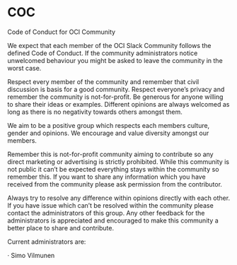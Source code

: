 # COC
Code of Conduct for OCI Community

 
We expect that each member of the OCI Slack Community follows the defined Code of Conduct. 
If the community administrators notice unwelcomed behaviour you might be asked to leave the community in the worst case.
 
Respect every member of the community and remember that civil discussion is basis for a good community. 
Respect everyone’s privacy and remember the community is not-for-profit. 
Be generous for anyone willing to share their ideas or examples. 
Different opinions are always welcomed as long as there is no negativity towards others amongst them.
 
We aim to be a positive group which respects each members culture, gender and opinions. 
We encourage and value diversity amongst our members.
 
Remember this is not-for-profit community aiming to contribute so any direct marketing or advertising is strictly prohibited. 
While this community is not public it can’t be expected everything stays within the community so remember this. 
If you want to share any information which you have received from the community please ask permission from the contributor.
 
Always try to resolve any difference within opinions directly with each other. 
If you have issue which can’t be resolved within the community please contact the administrators of this group. 
Any other feedback for the administrators is appreciated and encouraged to make this community a better place to share and contribute.
 
Current administrators are:
 
·        Simo Vilmunen
